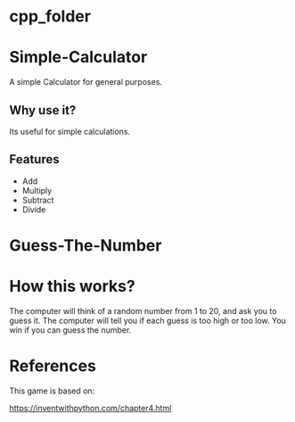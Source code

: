 # cpp_folder

# Simple-Calculator

A simple Calculator for general purposes.

## Why use it?

Its useful for simple calculations.

## Features

* Add
* Multiply
* Subtract
* Divide


# Guess-The-Number

# How this works?

The computer will think of a random number from 1 to 20, and ask you to guess it. The computer will tell you if each guess is too high or too low. You win if you can guess the number.


# References

This game is based on:

https://inventwithpython.com/chapter4.html

